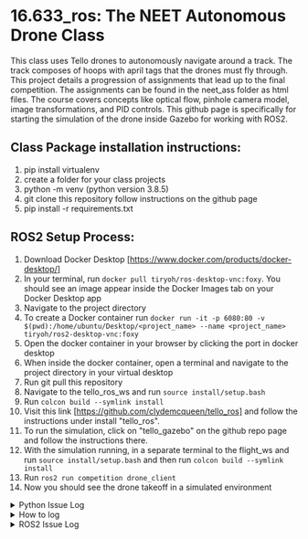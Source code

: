 # 16.633_ros: The NEET Autonomous Drone Class
This class uses Tello drones to autonomously navigate around a track. The track composes of hoops with april tags that the drones must fly through. This project details a progression of assignments that lead up to the final competition. The assignments can be found in the neet_ass folder as html files. The course covers concepts like optical flow, pinhole camera model, image transformations, and PID controls. This github page is specifically for starting the simulation of the drone inside Gazebo for working with ROS2. 

## Class Package installation instructions:
1. pip install virtualenv
2. create a folder for your class projects
3. python<version> -m venv <virtual-environment-name> (python version 3.8.5)
4. git clone this repository follow instructions on the github page
5. pip install -r requirements.txt

## ROS2 Setup Process: 
1. Download Docker Desktop [https://www.docker.com/products/docker-desktop/]
2. In your terminal, run `docker pull tiryoh/ros-desktop-vnc:foxy`. You should see an image appear inside the Docker Images tab on your Docker Desktop app
3. Navigate to the project directory
4. To create a Docker container run `docker run -it -p 6080:80 -v $(pwd):/home/ubuntu/Desktop/<project_name> --name <project_name> tiryoh/ros2-desktop-vnc:foxy`
5. Open the docker container in your browser by clicking the port in docker desktop
6. When inside the docker container, open a terminal and navigate to the project directory in your virtual desktop
7. Run git pull this repository
8. Navigate to the tello_ros_ws and run `source install/setup.bash`
9. Run `colcon build --symlink install`
10. Visit this link [https://github.com/clydemcqueen/tello_ros] and follow the instructions under install "tello_ros".
11. To run the simulation, click on "tello_gazebo" on the github repo page and follow the instructions there.
12. With the simulation running, in a separate terminal to the flight_ws and run `source install/setup.bash` and then run `colcon build --symlink install`
13. Run `ros2 run competition drone_client`
14. Now you should see the drone takeoff in a simulated environment

<details>
<summary>Python Issue Log</summary>

1. Could not download April Tags plugins:
   Solution: Downgrade Python to version 3.7 or 3.6 using a virtual environment.

2. Flow Point Drifting:
   - Solution 1: Make the Flow point be closer to the top of the screen because when the drone flies forward, you are pointing downwards.
   - Solution 2: Correct your x, y position using the tags before using the flow point.
   - Solution 3: Make sure the surroundings are not one plain surface but have distinguishable things like lines or stark different colors to place flow points on.

3. Failing to Grab Video Stream:
   - Solution: Investigate the issue with your video stream grabbing process.

</details>
<details>
<summary>How to log</summary>

- Custom Model Import Tutorial:
  - [https://www.youtube.com/watch?v=fwoTLfypIMw](https://www.youtube.com/watch?v=fwoTLfypIMw)
  - [https://classic.gazebosim.org/tutorials?tut=build_model#Step3:AddtothemodelSDFfile](https://classic.gazebosim.org/tutorials?tut=build_model#Step3:AddtothemodelSDFfile)
  
- Drone Topic Input:
  - ROS2 Service Call: `/drone1/tello_action` with TelloAction message: `"{cmd: 'takeoff'}"`
  
- How to Use Custom Python Packages:
  - Resources:
    - [https://docs.ros.org/en/foxy/How-To-Guides/Using-Python-Packages.html](https://docs.ros.org/en/foxy/How-To-Guides/Using-Python-Packages.html)
    - [https://docs.ros.org/en/foxy/Tutorials/Intermediate/Rosdep.html](https://docs.ros.org/en/foxy/Tutorials/Intermediate/Rosdep.html)
  - Steps:
    1. Create a subfolder in your package.
    2. Add an `__init__.py` Python file.
    3. [https://github.com/ros/rosdistro/blob/master/rosdep/python.yaml](https://github.com/ros/rosdistro/blob/master/rosdep/python.yaml)
  
- How to Read `sensor_msg.msg` as an OpenCV Image with the `cv_bridge` Package:
  - [https://stackoverflow.com/questions/72690021/how-to-process-a-image-message-with-opencv-from-ros2](https://stackoverflow.com/questions/72690021/how-to-process-a-image-message-with-opencv-from-ros2)
  
- Startup Process for Launching Drone in Simulation:
  - ROS2 Launch Command: `ros2 launch tello_gazebo simple_launch.py`
  
- Simulation Time in Gazebo:
  - [https://ceti.pages.st.inf.tu-dresden.de/robotics/howtos/SimulationSpeed.html](https://ceti.pages.st.inf.tu-dresden.de/robotics/howtos/SimulationSpeed.html)
  
- RC Control on the Drone:
  - RC Control Actions: Forward, Left, Up

</details>

<details>
   
<summary>ROS2 Issue Log</summary>

- August 4, 2023
  - Issue with Optical Flow Going to the Side:
    - April tag was rotated the wrong way.
  - Drone Is Not Spawning.
  - Initialization Steps:
    - Had to `pip install` missing packages:
      - pupil apriltags and transformations.
    - Had to import the models into the Gazebo model library.
  - The Drone Is Acting All Crazy.
  
- August 3, 2023
  - Big Issue: Couldn’t Compile Because It Couldn’t Find the Utils Subfolder.
    - Solution: Run with symlink install.
  - Couldn’t Change the Spawn Point.
    - Solution: Change the XML file for the drone and colcon build the tello description package.
  
- July 29, 2023
  - Issue: You Can’t Use a Model in an SDF World Unless You Put the Model in `~/.gazebo/sdf`.

- July 28, 2023
  - Couldn’t Import Custom Model into Gazebo.
    - Solution: Ensure name in the config file matches.
  - Model Was Humongous in Gazebo.
    - Solution: Use 3D print export feature to change export units to meters.
  - To Open a Custom World:
    - Path to worlds:
      - `/usr/share/gazebo-11/worlds`
    - `gazebo worlds/<world_name>.world`.

- July 27, 2023
  - `tello_ros` Package Drone Not Showing Up.
    - Solution: `pip install transformations`.

- July 23, 2023
  - Logging Out Before Stopping the Container Allows You to Use the Browser, But If You Forget to Log Out, You’re Screwed.

- July 17, 2023
  - Can’t Pull Up the `rqt_graph` Even Though Topics Are Available.
    - Solution: Just Close and Reopen the Terminal.

- July 16, 2023
  - TEMP SOLUTION: Can’t Seem to Get the Port to Open Up Locally.
    - Docker command: `docker create -it -p 6080:80 -v $(pwd):/home/ubuntu/Desktop/yondu_ros --name ros2_gazebo --volumes-from ros2_practice tiryoh/ros2-desktop-vnc:foxy`
  - How to Make an Image Based on a Container.
    - Docker command: `docker commit old_container_name new_image_name:tag`
  - Gazebo Issue.
    - Minimizing screen and retrying or run gazebo with `sudo`.
  - Volume Not Saving Issue.
    - Docker command: `docker run -p 6080:80 --shm-size=512m --volume "C:\Users\walte\OneDrive\OneDrive - The University of Texas at Austin\Documents\Personal Projects\Quad Copter Docker\ROS Programs":/home/ubuntu/Desktop/ROS tiryoh/ros2-desktop-vnc:foxy`
    - Volume needs to be before “tiryoh/ros2-desktop-vnc:foxy”.
    - Don’t use `Ctrl+C` to stop the image.
  - `ros_msgs` or Other Packages Not Working.
    - Solution: Rerun source `install/setup.bash`.

- July 15, 2023
  - Issue Installing Xacro.
    - First run `sudo apt update`.
    - `sudo apt-get install ros-foxy-xacro`.
  
  Docker Command:
  - `docker run -it -p 6080:80 -v $(pwd):/home/ubuntu/Desktop/yondu_ros --name ros2_practice tiryoh/ros2-desktop-vnc:foxy`

</details>


